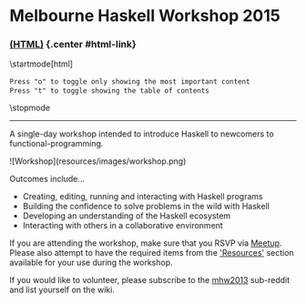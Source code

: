 

Melbourne Haskell Workshop 2015
===============================

<!-- Trickery to conditionally display the alternate format link -->

### [(HTML)](http://sordina.github.io/haskell_workshop/) {.center #html-link}

<div class="important">

<script type="text/javascript">
	document.getElementById('html-link').remove()
	document.write("<h3 class='center'><a href='workshop.pdf'>(PDF)</a></h3>")
</script>

\startmode[html]
~~~{.note .notitle}
Press "o" to toggle only showing the most important content
Press "t" to toggle showing the table of contents
~~~
\stopmode

</div>

-----

<div class="center important">

A single-day workshop intended to introduce Haskell to newcomers to functional-programming.

</div>

<!-- http://upload.wikimedia.org/wikipedia/commons/0/0c/Potter's_workshop_VA.jpg -->
<div class="center nopad"> ![Workshop](resources/images/workshop.png) </div>

Outcomes include...

* Creating, editing, running and interacting with Haskell programs
* Building the confidence to solve problems in the wild with Haskell
* Developing an understanding of the Haskell ecosystem
* Interacting with others in a collaborative environment

<div class="important note">

If you are attending the workshop, make sure that you RSVP via
[Meetup](http://www.meetup.com/Melbourne-Haskell-Users-Group/events/219493786/).
Please also attempt to have the required items
from the ['Resources'](#resources) section available for your use during the workshop.

If you would like to volunteer, please subscribe to the [mhw2013](http://www.reddit.com/r/mhw2013/)
sub-reddit and list yourself on the wiki.

</div>
